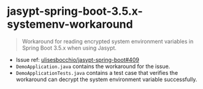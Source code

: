 # jasypt-spring-boot-3.5.x-systemenv-workaround

> Workaround for reading encrypted system environment variables in Spring Boot 3.5.x when using Jasypt.

- Issue ref: [ulisesbocchio/jasypt-spring-boot#409](https://github.com/ulisesbocchio/jasypt-spring-boot/issues/409)
- `DemoApplication.java` contains the workaround for the issue. 
- `DemoApplicationTests.java` contains a test case that verifies the workaround can decrypt the system environment variable successfully.
